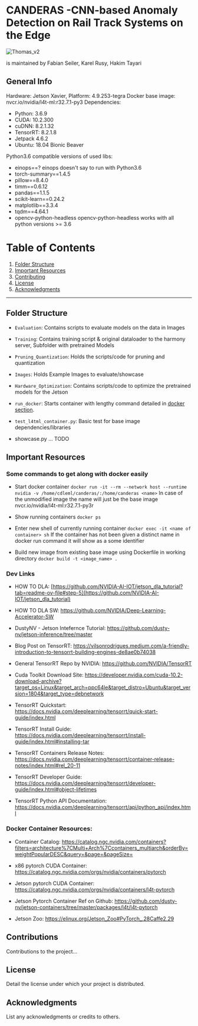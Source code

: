 # CANDERAS -**C**NN-based **An**omaly **D**etection on **Ra**il Track **S**ystems on the Edge

![Thomas_v2](https://github.com/user-attachments/assets/fdea44fa-1c8f-416b-88ed-c23c1b41674c)


is maintained by Fabian Seiler, Karel Rusy, Hakim Tayari

## General Info

Hardware: Jetson Xavier, Platform: 4.9.253-tegra
Docker base image: nvcr.io/nvidia/l4t-ml:r32.7.1-py3
Dependencies: 
 - Python: 3.6.9
 - CUDA: 10.2.300
 - cuDNN: 8.2.1.32
 - TensorRT: 8.2.1.8
 - Jetpack 4.6.2
 - Ubuntu: 18.04 Bionic Beaver

Python3.6 compatible versions of used libs: 
 - einops==?  einops doesn't say to run with Python3.6
 - torch-summary==1.4.5 
 - pillow==8.4.0  
 - timm==0.6.12 
 - pandas==1.1.5 
 - scikit-learn==0.24.2
 - matplotlib==3.3.4 
 - tqdm==4.64.1 
 - opencv-python-headless  opencv-python-headless works with all python versions >= 3.6

# Table of Contents

1. [Folder Structure](#folder-structure)
2. [Important Resources](#important-resources) 
3. [Contributing](#contributions)
4. [License](#license)
5. [Acknowledgments](#acknowledgments)

---

## Folder Structure

- `Evaluation`: Contains scripts to evaluate models on the data in Images
- `Training`: Contains training script & original dataloader to the harmony server, Subfolder with pretrained Models
- `Pruning_Quantization`: Holds the scripts/code for pruning and quantization
- `Images`: Holds Example Images to evaluate/showcase
- `Hardware_Optimization`: Contains scripts/code to optimize the pretrained models for the Jetson

- `run_docker`: Starts container with lengthy command detailed in [docker section](#some-commands-to-get-along-with-docker-easily).
- `test_l4tml_container.py`: Basic test for base image dependencies/libraries
- showcase.py ... TODO

## Important Resources 

### Some commands to get along with docker easily 
- Start docker container
`docker run -it --rm --network host --runtime nvidia -v /home/cdleml/canderas/:/home/canderas <name>`
In case of the unmodified image the name will just be the base image nvcr.io/nvidia/l4t-ml:r32.7.1-py3r

- Show running containers
`docker ps`

- Enter new shell of currently running container
`docker exec -it <name of container> sh`
If the container has not been given a distinct name in docker run command it will show as a some identifier

- Build new image from existing base image using Dockerfile in working directory
`docker build -t <image_name> .`

### Dev Links
- HOW TO DLA: [https://github.com/NVIDIA-AI-IOT/jetson_dla_tutorial?tab=readme-ov-file#step-5](https://github.com/NVIDIA-AI-IOT/jetson_dla_tutorial)
- HOW TO DLA SW: https://github.com/NVIDIA/Deep-Learning-Accelerator-SW
- DustyNV - Jetson Intefernce Tutorial: https://github.com/dusty-nv/jetson-inference/tree/master
- Blog Post on TensorRT: https://vilsonrodrigues.medium.com/a-friendly-introduction-to-tensorrt-building-engines-de8ae0b74038
- General TensorRT Repo by NVIDIA: https://github.com/NVIDIA/TensorRT
- Cuda Toolkit Download Site: https://developer.nvidia.com/cuda-10.2-download-archive?target_os=Linux&target_arch=ppc64le&target_distro=Ubuntu&target_version=1804&target_type=debnetwork

- TensorRT Quickstart: https://docs.nvidia.com/deeplearning/tensorrt/quick-start-guide/index.html
- TensorRT Install Guide: https://docs.nvidia.com/deeplearning/tensorrt/install-guide/index.html#installing-tar
- TensorRT Containers Release Notes: https://docs.nvidia.com/deeplearning/tensorrt/container-release-notes/index.html#rel_20-11
- TensorRT Developer Guide: https://docs.nvidia.com/deeplearning/tensorrt/developer-guide/index.html#object-lifetimes
- TensorRT Python API Documentation: https://docs.nvidia.com/deeplearning/tensorrt/api/python_api/index.html

### Docker Container Resources:
- Container Catalog: https://catalog.ngc.nvidia.com/containers?filters=architecture%7CMulti+Arch%7Ccontainers_multiarch&orderBy=weightPopularDESC&query=&page=&pageSize=

- x86 pytorch CUDA Container: https://catalog.ngc.nvidia.com/orgs/nvidia/containers/pytorch
- Jetson pytorch CUDA Container: https://catalog.ngc.nvidia.com/orgs/nvidia/containers/l4t-pytorch
- Jetson Pytorch Container Ref on Github: https://github.com/dusty-nv/jetson-containers/tree/master/packages/l4t/l4t-pytorch
- Jetson Zoo: https://elinux.org/Jetson_Zoo#PyTorch_.28Caffe2.29

## Contributions

Contributions to the project...

## License

Detail the license under which your project is distributed.

## Acknowledgments

List any acknowledgments or credits to others.

